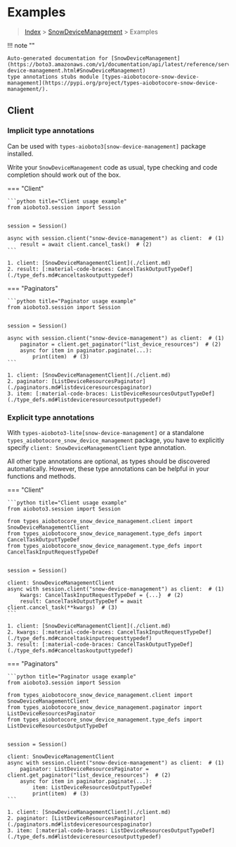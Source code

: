 # Examples

> [Index](../README.md) > [SnowDeviceManagement](./README.md) > Examples

!!! note ""

    Auto-generated documentation for [SnowDeviceManagement](https://boto3.amazonaws.com/v1/documentation/api/latest/reference/services/snow-device-management.html#SnowDeviceManagement)
    type annotations stubs module [types-aiobotocore-snow-device-management](https://pypi.org/project/types-aiobotocore-snow-device-management/).

## Client

### Implicit type annotations

Can be used with `types-aioboto3[snow-device-management]` package installed.

Write your `SnowDeviceManagement` code as usual,
type checking and code completion should work out of the box.



=== "Client"

    ```python title="Client usage example"
    from aioboto3.session import Session


    session = Session()

    async with session.client("snow-device-management") as client:  # (1)
        result = await client.cancel_task()  # (2)
    ```

    1. client: [SnowDeviceManagementClient](./client.md)
    2. result: [:material-code-braces: CancelTaskOutputTypeDef](./type_defs.md#canceltaskoutputtypedef) 



=== "Paginators"

    ```python title="Paginator usage example"
    from aioboto3.session import Session


    session = Session()

    async with session.client("snow-device-management") as client:  # (1)
        paginator = client.get_paginator("list_device_resources")  # (2)
        async for item in paginator.paginate(...):
            print(item)  # (3)
    ```

    1. client: [SnowDeviceManagementClient](./client.md)
    2. paginator: [ListDeviceResourcesPaginator](./paginators.md#listdeviceresourcespaginator)
    3. item: [:material-code-braces: ListDeviceResourcesOutputTypeDef](./type_defs.md#listdeviceresourcesoutputtypedef) 




### Explicit type annotations

With `types-aioboto3-lite[snow-device-management]`
or a standalone `types_aiobotocore_snow_device_management` package, you have to explicitly specify
`client: SnowDeviceManagementClient` type annotation.

All other type annotations are optional, as types should be discovered automatically.
However, these type annotations can be helpful in your functions and methods.


=== "Client"

    ```python title="Client usage example"
    from aioboto3.session import Session

    from types_aiobotocore_snow_device_management.client import SnowDeviceManagementClient
    from types_aiobotocore_snow_device_management.type_defs import CancelTaskOutputTypeDef
    from types_aiobotocore_snow_device_management.type_defs import CancelTaskInputRequestTypeDef


    session = Session()

    client: SnowDeviceManagementClient
    async with session.client("snow-device-management") as client:  # (1)
        kwargs: CancelTaskInputRequestTypeDef = {...}  # (2)
        result: CancelTaskOutputTypeDef = await client.cancel_task(**kwargs)  # (3)
    ```

    1. client: [SnowDeviceManagementClient](./client.md)
    2. kwargs: [:material-code-braces: CancelTaskInputRequestTypeDef](./type_defs.md#canceltaskinputrequesttypedef) 
    3. result: [:material-code-braces: CancelTaskOutputTypeDef](./type_defs.md#canceltaskoutputtypedef) 



=== "Paginators"

    ```python title="Paginator usage example"
    from aioboto3.session import Session

    from types_aiobotocore_snow_device_management.client import SnowDeviceManagementClient
    from types_aiobotocore_snow_device_management.paginator import ListDeviceResourcesPaginator
    from types_aiobotocore_snow_device_management.type_defs import ListDeviceResourcesOutputTypeDef


    session = Session()

    client: SnowDeviceManagementClient
    async with session.client("snow-device-management") as client:  # (1)
        paginator: ListDeviceResourcesPaginator = client.get_paginator("list_device_resources")  # (2)
        async for item in paginator.paginate(...):
            item: ListDeviceResourcesOutputTypeDef
            print(item)  # (3)
    ```

    1. client: [SnowDeviceManagementClient](./client.md)
    2. paginator: [ListDeviceResourcesPaginator](./paginators.md#listdeviceresourcespaginator)
    3. item: [:material-code-braces: ListDeviceResourcesOutputTypeDef](./type_defs.md#listdeviceresourcesoutputtypedef) 





